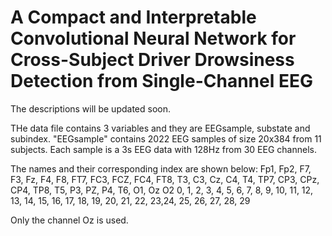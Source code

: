 # A Compact and Interpretable Convolutional Neural Network for Cross-Subject Driver Drowsiness Detection from Single-Channel EEG 

The descriptions will be updated soon.

 THe data file contains 3 variables and they are EEGsample, substate and subindex.
 "EEGsample" contains 2022 EEG samples of size 20x384 from 11 subjects. 
 Each sample is a 3s EEG data with 128Hz from 30 EEG channels.

 The names and their corresponding index are shown below:
 Fp1, Fp2, F7, F3, Fz, F4, F8, FT7, FC3, FCZ, FC4, FT8, T3, C3, Cz, C4, T4, TP7, CP3, CPz, CP4, TP8, T5, P3, PZ, P4, T6, O1, Oz  O2
 0,    1,  2,  3,  4,  5,  6,  7,   8,   9,   10,   11, 12, 13, 14, 15, 16, 17,  18,  19,  20,  21,  22,  23,24, 25, 26, 27, 28, 29

 Only the channel Oz is used.
